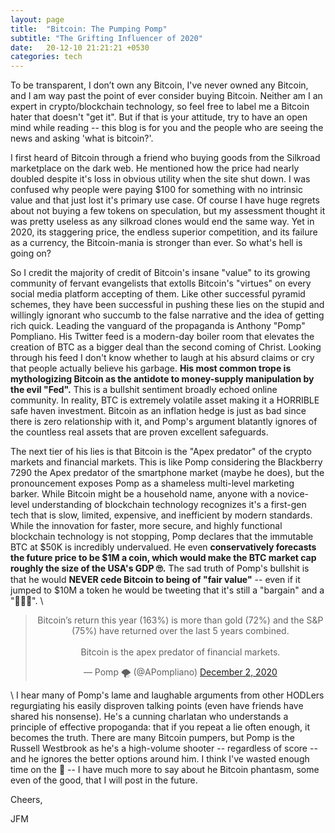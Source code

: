 ```yaml
---
layout: page
title:  "Bitcoin: The Pumping Pomp"
subtitle: "The Grifting Influencer of 2020"
date:   20-12-10 21:21:21 +0530
categories: tech
---
```


To be transparent, I don’t own any Bitcoin, I've never owned any Bitcoin, and I am way past the point of ever consider buying Bitcoin. Neither am I an expert in crypto/blockchain technology, so feel free to label me a Bitcoin hater that doesn't "get it". But if that is your attitude, try to have an open mind while reading -- this blog is for you and the people who are seeing the news and asking 'what is bitcoin?'.

I first heard of Bitcoin through a friend who buying goods from the Silkroad marketplace on the dark web. He mentioned how the price had nearly doubled despite it's loss in obvious utility when the site shut down.  I was confused why people were paying $100 for something with no intrinsic value and that just lost it's primary use case.  Of course I have huge regrets about not buying a few tokens on speculation, but my assessment thought it was pretty useless as any silkroad clones would end the same way. Yet in 2020, its staggering price, the endless superior competition, and its failure as a currency, the Bitcoin-mania is stronger than ever. So what's hell is going on?


So I credit the majority of credit of Bitcoin's insane "value" to its growing community of fervant evangelists that extolls Bitcoin's "virtues" on every social media platform accepting of them. Like other successful pyramid schemes, they have been successful in pushing these lies on the stupid and willingly ignorant who succumb to the false narrative and the idea of getting rich quick. Leading the vanguard of the propaganda is Anthony "Pomp" Pompliano. His Twitter feed is a modern-day boiler room that elevates the creation of BTC as a bigger deal than the second coming of Christ. Looking through his feed I don't know whether to laugh at his absurd claims or cry that people actually believe his garbage. __His most common trope is mythologizing Bitcoin as the antidote to money-supply manipulation by the evil "Fed".__ This is a bullshit sentiment broadly echoed online community. In reality, BTC is extremely volatile asset making it a HORRIBLE safe haven investment. Bitcoin as an inflation hedge is just as bad since there is zero relationship with it, and Pomp's argument blatantly ignores of the countless real assets that are proven excellent safeguards.

The next tier of his lies is that Bitcoin is the "Apex predator" of the crypto markets and financial markets. This is like Pomp considering the Blackberry 7290 the Apex predator of the smartphone market (maybe he does), but the pronouncement exposes Pomp as a shameless multi-level marketing barker. While Bitcoin might be a household name, anyone with a novice-level understanding of blockchain technology recognizes it's a first-gen tech that is slow, limited, expensive, and inefficient by modern standards. While the innovation for faster, more secure, and highly functional blockchain technology is not stopping, Pomp declares that the immutable BTC at $50K is incredibly undervalued. He even __conservatively forecasts the future price to be $1M a coin, which would make the BTC market cap roughly the size of the USA's GDP 🙄.__ The sad truth of Pomp's bullshit is that he would **NEVER cede Bitcoin to being of "fair value"**  -- even if it jumped to $10M a token he would be tweeting that it's still a "bargain" and a "🚀🚀🚀". 
\
  
<blockquote align = center class="twitter-tweet"><p lang="en" dir="ltr">Bitcoin’s return this year (163%) is more than gold (72%) and the S&amp;P (75%) have returned over the last 5 years combined.<br><br>Bitcoin is the apex predator of financial markets.</p>&mdash; Pomp 🌪 (@APompliano) <a href="https://twitter.com/APompliano/status/1334132854704529412?ref_src=twsrc%5Etfw">December 2, 2020</a></blockquote> 
<script async src="https://platform.twitter.com/widgets.js" charset="utf-8"></script>
\
I hear many of Pomp's lame and laughable arguments from other HODLers regurgiating his easily disproven talking points (even have friends have shared his nonsense). He's a cunning charlatan who understands a principle of effective propoganda: that if you repeat a lie often enough, it becomes the truth. There are many Bitcoin pumpers, but Pomp is the Russell Westbrook as he's a high-volume shooter -- regardless of score -- and he ignores the better options around him. I think I've wasted enough time on the 🤡 -- I have much more to say about he Bitcoin phantasm, some even of the good, that I will post in the future.

Cheers,

JFM
